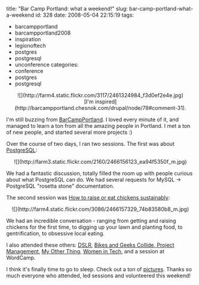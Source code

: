 title: "Bar Camp Portland: what a weekend!"
slug: bar-camp-portland-what-a-weekend
id: 328
date: 2008-05-04 22:15:19
tags: 
- barcampportland
- barcampportland2008
- inspiration
- legionoftech
- postgres
- postgresql
- unconference
categories: 
- conference
- postgres
- postgresql

<center>![](http://farm4.static.flickr.com/3117/2461324984_f3d0ef2e4e.jpg)</center>

<center>[I'm inspired](http://barcampportland.chesnok.com/drupal/node/78#comment-31).</center>

I'm still buzzing from [BarCampPortland](http://www.barcampportland.org). I loved every minute of it, and managed to learn a ton from all the amazing people in Portland. I met a ton of new people, and started several more projects :)

Over the course of two days, I ran two sessions. The first was about [PostgreSQL](http://barcampportland.chesnok.com/drupal/node/30):

<center>![](http://farm3.static.flickr.com/2160/2466156123_ea94f5350f_m.jpg)</center>

We had a fantastic discussion, totally filled the room up with people curious about what PostgreSQL can do.  We had several requests for MySQL -> PostgreSQL "rosetta stone" documentation. 

The second session was [How to raise or eat chickens sustainably](http://barcampportland.chesnok.com/drupal/node/127): 

<center>![](http://farm4.static.flickr.com/3086/2466157329_74b83580b8_m.jpg)</center>

We had an incredible conversation - ranging from getting and raising chickens for the first time, to digging up your lawn and planting food, to gentrification, to obsessive local eating. 

I also attended these others: [DSLR](http://barcampportland.chesnok.com/drupal/node/53), [Bikes and Geeks Collide](http://barcampportland.chesnok.com/drupal/node/92),[ Project Management](http://barcampportland.chesnok.com/drupal/node/112), [My Other Thing](http://barcampportland.chesnok.com/drupal/node/7), [Women in Tech](http://barcampportland.chesnok.com/drupal/node/73), and a session at WordCamp.

I think it's finally time to go to sleep. Check out a ton of [pictures](http://www.flickr.com/photos/selenamarie/sets/72157604858432529/). Thanks so much everyone who attended, led sessions and volunteered this weekend! 
